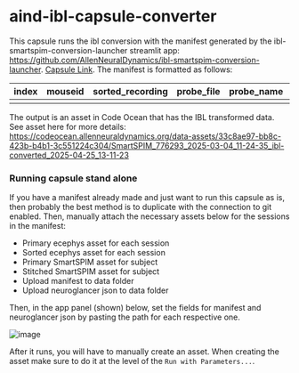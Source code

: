 # aind-ibl-capsule-converter

This capsule runs the ibl conversion with the manifest generated by the ibl-smartspim-conversion-launcher streamlit app: https://github.com/AllenNeuralDynamics/ibl-smartspim-conversion-launcher. [Capsule Link](https://codeocean.allenneuraldynamics.org/capsule/0325751/tree). The manifest is formatted as follows: 

| index | mouseid | sorted_recording | probe_file | probe_name | probe_shank | probe_id | surface_finding | annotation_format |
|-------|---------|------------------|------------|------------|-------------|----------|------------------|--------------------|
|       |         |                  |            |            |             |          |                  |                    |

The output is an asset in Code Ocean that has the IBL transformed data. See asset here for more details: 
https://codeocean.allenneuraldynamics.org/data-assets/33c8ae97-bb8c-423b-b4b1-3c551224c304/SmartSPIM_776293_2025-03-04_11-24-35_ibl-converted_2025-04-25_13-11-23

### Running capsule stand alone
If you have a manifest already made and just want to run this capsule as is, then probably the best method is to duplicate with the connection to git enabled. Then, manually attach the necessary assets below for the sessions in the manifest:
* Primary ecephys asset for each session
* Sorted ecephys asset for each session
* Primary SmartSPIM asset for subject
* Stitched SmartSPIM asset for subject
* Upload manifest to data folder
* Upload neuroglancer json to data folder

Then, in the app panel (shown) below, set the fields for manifest and neuroglancer json by pasting the path for each respective one. 

![image](https://github.com/user-attachments/assets/bd2c505c-e498-44a8-9a6f-0ae35414a1d4)

After it runs, you will have to manually create an asset. When creating the asset make sure to do it at the level of the `Run with Parameters...`. 


